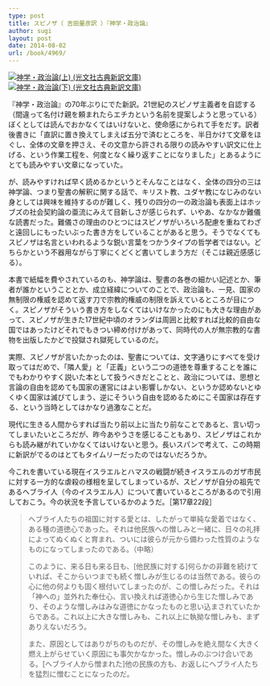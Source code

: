 ```yaml
---
type: post
title: スピノザ（ 吉田量彦訳 ）『神学・政治論』
author: sugi
layout: post
date: 2014-08-02
url: /book/4969/
---
```

<a href="http://www.amazon.co.jp/exec/obidos/ASIN/4334752896/chezsugi-22/ref=nosim/" onclick="_gaq.push(['_trackEvent', 'outbound-article', 'http://www.amazon.co.jp/exec/obidos/ASIN/4334752896/chezsugi-22/ref=nosim/', '']);" name="amazletlink" target="_blank"><img src="http://i0.wp.com/ecx.images-amazon.com/images/I/414bDCvnSnL._SL160_.jpg?w=660" alt="神学・政治論(上) (光文社古典新訳文庫)" class="alignleft"  data-recalc-dims="1" /></a><a href="http://www.amazon.co.jp/exec/obidos/ASIN/433475290X/chezsugi-22/ref=nosim/" onclick="_gaq.push(['_trackEvent', 'outbound-article', 'http://www.amazon.co.jp/exec/obidos/ASIN/433475290X/chezsugi-22/ref=nosim/', '']);" name="amazletlink" target="_blank"><img src="http://i2.wp.com/ecx.images-amazon.com/images/I/416uP5m2K-L._SL160_.jpg?w=660" alt="神学・政治論(下) (光文社古典新訳文庫)" class="alignleft"  data-recalc-dims="1" /></a>

『神学・政治論』の70年ぶりにでた新訳。21世紀のスピノザ主義者を自認する（間違って名付け親を頼まれたらエチカという名前を提案しようと思っている）ぼくとしては読んでおかなくてはいけないと、使命感にかられて手をだす。訳者後書きに「直訳に置き換えてしまえば五分で済むところを、半日かけて文章をほぐし、全体の文章を押さえ、その文意から許される限りの読みやすい訳文に仕上げる、という作業工程を、何度となく繰り返すことになりました」とあるようにとても読みやすい文章になっていた。

が、読みやすければ早く読めるかというとそんなことはなく、全体の四分の三は神学論、つまり聖書の解釈に関する話で、キリスト教、ユダヤ教になじみのない身としては興味を維持するのが難しく、残りの四分の一の政治論も表面上はホッブズの社会契約論の亜流にみえて目新しさが感じられず、いやあ、なかなか難儀な読書だった。難儀さの理由のひとつにはスピノザがいろいろ配慮を重ねてわざと遠回しにもったいぶった書き方をしていることがあると思う。そうでなくてもスピノザは名言といわれるような鋭い言葉をつかうタイプの哲学者ではない。どちらかという不器用ながら丁寧にくどくど書いてしまう方だ（そこは親近感感じる）。

本書で紙幅を費やされているのも、神学論は、聖書の各巻の細かい記述とか、筆者が誰かということとか、成立経緯についてのことで、政治論も、一見、国家の無制限の権威を認めて返す刀で宗教的権威の制限を訴えているところが目につく。スピノザがそういう書き方をしなくてはいけなかったのにも大きな理由があって、スピノザが生きた17世紀中頃のオランダは周囲と比較すれば比較的自由な国ではあったけどそれでもきつい締め付けがあって、同時代の人が無宗教的な書物を出版したかどで投獄され獄死しているのだ。

実際、スピノザが言いたかったのは、聖書については、文字通りにすべてを受け取ってはだめで、「隣人愛」と「正義」という二つの道徳を尊重することを誰にでもわかりやすく説いた本として扱うべきだとことと、政治については、思想と言論の自由を認めても国家の運営にはよい影響しかない、というか認めないとゆくゆく国家は滅びてしまう、逆にそういう自由を認めるためにこそ国家は存在する、という当時としてはかなり過激なことだ。

現代に生きる人間からすれば当たり前以上に当たり前なことであると、言い切ってしまいたいところだが、昨今あやうさを感じることもあり、スピノザはこれからも読み継がれていかなくてはいけないと思う。長いスパンで考えて、この時期に新訳がでるのはとてもタイムリーだったのではないだろうか。

今これを書いている現在イスラエルとハマスの戦闘が続きイスラエルのガザ市民に対する一方的な虐殺の様相を呈してしまっているが、スピノザが自分の祖先であるヘブライ人（今のイスラエル人）について書いているところがあるので引用しておこう。今の状況を予言しているかのようだ。［第17章22段］

> ヘブライ人たちの祖国に対する愛とは、したがって単純な愛着ではなく、ある種の道徳心であった。それは他民族への憎しみと一緒に、日々の礼拝によってぬくぬくと育まれ、ついには彼らが元から備わった性質のようなものになってしまったのである。（中略）
> 
> このように、来る日も来る日も、[他民族に対する]何らかの非難を続けていれば、そこからいつまでも続く憎しみが生じるのは当然である。彼らの心に他の何よりも固く根付いてしまったのが、この憎しみだった。それは「神への」並外れた奉仕心、言い換えれば道徳心から生じた憎しみであり、そのような憎しみはみな道徳にかなったものと思い込まされていたからである。これ以上に大きな憎しみも、これ以上に執拗な憎しみも、まずありえないだろう。
> 
> また、原因としてはありがちのものだが、その憎しみを絶え間なく大きく燃え上がらせていく原因にも事欠かなかった。憎しみのぶつけ合いである。[ヘブライ人から憎まれた]他の民族の方も、お返しにヘブライ人たちを猛烈に憎むことになったのだ。
